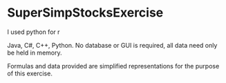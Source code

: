 # SuperSimpStocksExercise
I used python for r

Java, C#, C++, Python.
No database or GUI is required, all data need only be held in memory.

Formulas and data provided are simplified representations for the purpose of this exercise.
